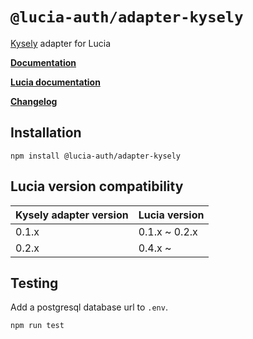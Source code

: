 # `@lucia-auth/adapter-kysely`

[Kysely](https://github.com/koskimas/kysely) adapter for Lucia

**[Documentation](https://lucia-auth.vercel.app/learn/adapters/kysely)**

**[Lucia documentation](https://lucia-auth.vercel.app)**

**[Changelog](https://github.com/pilcrowOnPaper/lucia-auth/blob/main/packages/adapter-kysely/CHANGELOG.md)**

## Installation

```
npm install @lucia-auth/adapter-kysely
```

## Lucia version compatibility

| Kysely adapter version | Lucia version |
| ---------------------- | ------------- |
| 0.1.x                  | 0.1.x ~ 0.2.x |
| 0.2.x                  | 0.4.x ~       |

## Testing

Add a postgresql database url to `.env`.

```
npm run test
```
